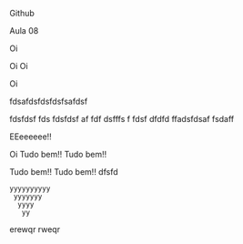 Github

Aula 08

Oi

Oi Oi

Oi


fdsafdsfdsfdsfsafdsf

fdsfdsf fds fdsfdsf af fdf dsfffs f fdsf dfdfd ffadsfdsaf fsdaff

EEeeeeee!!

Oi Tudo bem!! Tudo bem!!

Tudo bem!! Tudo bem!!
dfsfd

	yyyyyyyyyy
	 yyyyyyy
	  yyyy
	   yy
	   
erewqr
rweqr

